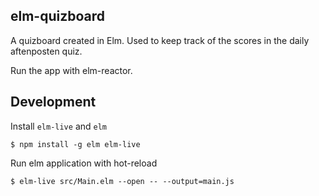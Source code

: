## elm-quizboard

A quizboard created in Elm. Used to keep track of the scores in the daily aftenposten quiz.

Run the app with elm-reactor.

## Development

Install `elm-live` and `elm`

```
$ npm install -g elm elm-live
```

Run elm application with hot-reload

```
$ elm-live src/Main.elm --open -- --output=main.js 
```
